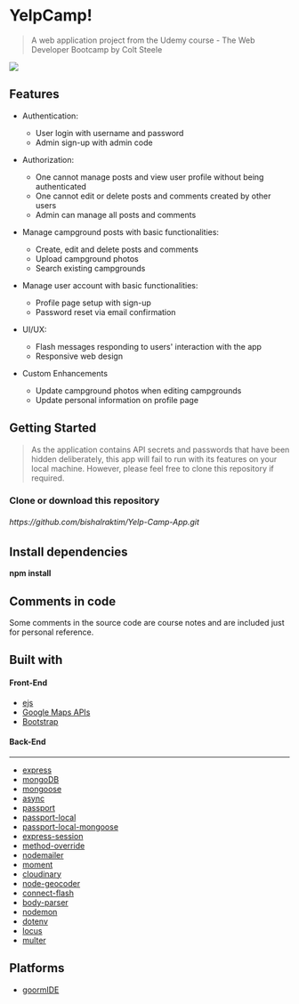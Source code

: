 YelpCamp!
=========
> A web application project from the Udemy course - The Web Developer Bootcamp by Colt Steele

![](https://user-images.githubusercontent.com/41349472/47598483-35f7e780-d96a-11e8-98e3-53f2c6bdf20b.png)

Features
--------
- Authentication:
	- User login with username and password
	- Admin sign-up with admin code

- Authorization:
	- One cannot manage posts and view user profile without being authenticated
	- One cannot edit or delete posts and comments created by other users
	- Admin can manage all posts and comments

- Manage campground posts with basic functionalities:
	- Create, edit and delete posts and comments
	- Upload campground photos
	- Search existing campgrounds

- Manage user account with basic functionalities:
	- Profile page setup with sign-up
	- Password reset via email confirmation

- UI/UX:
	- Flash messages responding to users' interaction with the app
	- Responsive web design
	
- Custom Enhancements
	- Update campground photos when editing campgrounds
	- Update personal information on profile page

Getting Started
---------------
> As the application contains API secrets and passwords that have been hidden deliberately, this app will fail to run with its features on your local machine. However, please feel free to clone this repository if required.

### Clone or download this repository
###### ht&#8203;tps://github.com/bishalraktim/Yelp-Camp-App.git

Install dependencies
--------------------
**npm install**

Comments in code
----------------
Some comments in the source code are course notes and are included just for personal reference.

Built with
----------
#### Front-End
- [ejs](https://example.com)
- [Google Maps APIs](https://example.com)
- [Bootstrap](https://example.com)

#### Back-End
--------
- [express](https://example.com)
- [mongoDB](https://example.com)
- [mongoose](https://example.com)
- [async](https://example.com)
- [passport](https://example.com)
- [passport-local](https://example.com)
- [passport-local-mongoose](https://example.com)
- [express-session](https://example.com)
- [method-override](https://example.com)
- [nodemailer](https://example.com)
- [moment](https://example.com)
- [cloudinary](https://example.com)
- [node-geocoder](https://example.com)
- [connect-flash](https://example.com)
- [body-parser](https://example.com)
- [nodemon](https://example.com)
- [dotenv](https://example.com)
- [locus](https://example.com)
- [multer](https://example.com)

Platforms
---------
- [goormIDE](https://example.com)